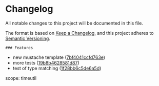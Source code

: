 # Changelog
All notable changes to this project will be documented in this file.

The format is based on [Keep a Changelog](https://keepachangelog.com/en/1.0.0/),
and this project adheres to [Semantic Versioning](https://semver.org/spec/v2.0.0.html).





	### Features

-  new mustache template ([7bf4041ccfd763e](https://github.com/ie3-institute/PSDM_jenkinsDev/commit/7bf4041ccfd763e))
-  more tests ([19b8b4628581d87](https://github.com/ie3-institute/PSDM_jenkinsDev/commit/19b8b4628581d87))
-  test of type matching ([1f28bb6c5de6a5d](https://github.com/ie3-institute/PSDM_jenkinsDev/commit/1f28bb6c5de6a5d))










































































































































































































































































































































































































































































































































































































































































































































































































































































































































































scope: timeutil
